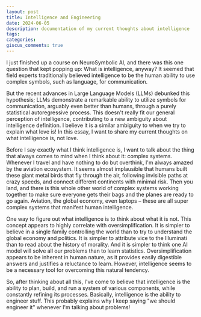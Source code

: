 ```yaml
---
layout: post
title: Intelligence and Engineering
date: 2024-06-05
description: documentation of my current thoughts about intelligence
tags:
categories:
giscus_comments: true
---
```


I just finished up a course on NeuroSymbolic AI, and there was this one question that kept popping up: What is intelligence, anyway? It seemed that field experts traditionally believed intelligence to be the human ability to use complex symbols, such as language, for communication. 

But the recent advances in Large Language Models (LLMs) debunked this hypothesis; LLMs demonstrate a remarkable ability to utilize symbols for communication, arguably even better than humans, through a purely statistical autoregressive process. This doesn't really fit our general perception of intelligence, contributing to a new ambiguity about intelligence definition. I believe it is a similar ambiguity to when we try to explain what love is! In this essay, I want to share my current thoughts on what intelligence is, not love.


Before I say exactly what I think intelligence is, I want to talk about the thing that always comes to mind when I think about it: complex systems. Whenever I travel and have nothing to do but overthink, I'm always amazed by the aviation ecosystem. It seems almost implausible that humans built these giant metal birds that fly through the air, following invisible paths at crazy speeds, and connect different continents with minimal risk. Then you land, and there is this whole other world of complex systems working together to make sure everyone gets their bags and the planes are ready to go again. Aviation, the global economy, even laptops – these are all super complex systems that manifest human intelligence.


One way to figure out what intelligence is to think about what it is not. This concept appears to highly correlate with oversimplification. It is simpler to believe in a single family controlling the world than to try to understand the global economy and politics. It is simpler to attribute vice to the Illuminati than to read about the history of morality. And it is simpler to think one AI model will solve all our problems than to learn statistics. Oversimplification appears to be inherent in human nature, as it provides easily digestible answers and justifies a reluctance to learn. However, intelligence seems to be a necessary tool for overcoming this natural tendency.


So, after thinking about all this, I've come to believe that intelligence is the ability to plan, build, and run a system of various components, while constantly refining its processes. Basically, intelligence is the ability to engineer stuff. This probably explains why I keep saying "we should engineer it" whenever I'm talking about problems!
